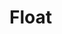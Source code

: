 # Float

<!-- - type Float

- sqrt
- ceil
- floor
- toText
- toInt64
- fromInt64
- toInt
- fromInt

Bonus:
- format -->